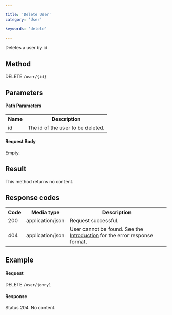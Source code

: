 ```yaml
---

title: 'Delete User'
category: 'User'

keywords: 'delete'

---
```



Deletes a user by id.


Method
------

DELETE `/user/{id}`


Parameters
----------

#### Path Parameters

<table class="table table-striped">
  <tr>
    <th>Name</th>
    <th>Description</th>
  </tr>
  <tr>
    <td>id</td>
    <td>The id of the user to be deleted.</td>
  </tr>
</table>

#### Request Body

Empty.


Result
------

This method returns no content.


Response codes
--------------

<table class="table table-striped">
  <tr>
    <th>Code</th>
    <th>Media type</th>
    <th>Description</th>
  </tr>
  <tr>
    <td>200</td>
    <td>application/json</td>
    <td>Request successful.</td>
  </tr>
  <tr>
    <td>404</td>
    <td>application/json</td>
    <td>User cannot be found. See the <a href="#overview-introduction">Introduction</a> for the error response format.</td>
  </tr>
</table>

Example
-------

#### Request

DELETE `/user/jonny1`

#### Response

Status 204. No content.